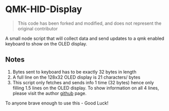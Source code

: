# QMK-HID-Display
> This code has been forked and modified, and does not represent the original contributor

A small node script that will collect data and send updates to a qmk enabled keyboard to show on the OLED display.

## Notes
1. Bytes sent to keyboard has to be exactly 32 bytes in length
2. A full line on the 128x32 OLED display is 21 characters/ bytes
3. This script only fetches and sends info 1 time (32 bytes) hence only filling 1.5 lines on the OLED display. To show information on all 4 lines, please visit the author [github](https://github.com/BlankSourceCode/qmk-hid-display) page.

To anyone brave enough to use this - Good Luck!
